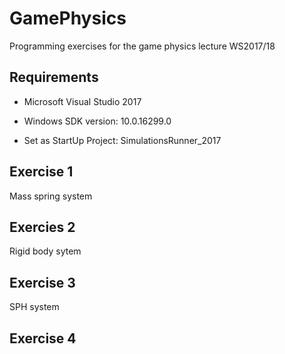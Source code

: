 # GamePhysics
Programming exercises for the game physics lecture WS2017/18

## Requirements

* Microsoft Visual Studio 2017
* Windows SDK version: 10.0.16299.0

* Set as StartUp Project: SimulationsRunner_2017

## Exercise 1

Mass spring system

## Exercies 2

Rigid body sytem

## Exercise 3

SPH system

## Exercise 4

